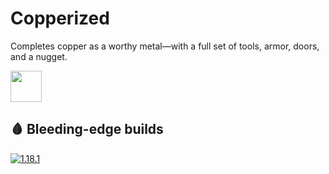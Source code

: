 # Copperized
Completes copper as a worthy metal—with a full set of tools, armor, doors, and a nugget.

<img src="https://onvoid.net/copperized/logo.png" height="50px" />

## 🩸 Bleeding-edge builds
[![1.18.1](https://github.com/onVoid/Copperized/actions/workflows/build-1.18.1.yml/badge.svg?branch=1.18.1)](https://github.com/onVoid/Copperized/actions?query=branch%3A1.18.1)

